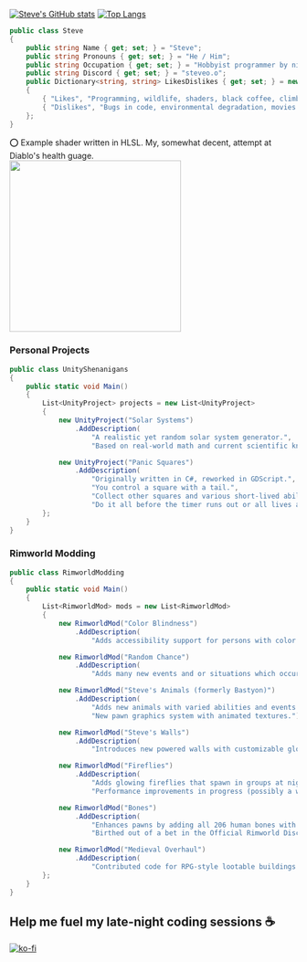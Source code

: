 [![Steve's GitHub stats](https://github-readme-stats.vercel.app/api?username=Scurvyez&theme=synthwave)](https://github.com/anuraghazra/github-readme-stats)     [![Top Langs](https://github-readme-stats.vercel.app/api/top-langs/?username=Scurvyez&theme=synthwave&layout=compact)](https://github.com/anuraghazra/github-readme-stats)<br>

```cs
public class Steve 
{
    public string Name { get; set; } = "Steve";
    public string Pronouns { get; set; } = "He / Him";
    public string Occupation { get; set; } = "Hobbyist programmer by night, wildlife ecologist by day";
    public string Discord { get; set; } = "steveo.o";
    public Dictionary<string, string> LikesDislikes { get; set; } = new Dictionary<string, string>
    {
        { "Likes", "Programming, wildlife, shaders, black coffee, climbing, synthwave, nice people" },
        { "Dislikes", "Bugs in code, environmental degradation, movies with bad endings" }
    };
}
```

⭕ Example shader written in HLSL. My, somewhat decent, attempt at Diablo's health guage.<br>
<img src="https://github.com/Scurvyez/Scurvyez/blob/main/Animation71.gif" width="300" height="300">

### Personal Projects

```cs
public class UnityShenanigans
{
    public static void Main()
    {
        List<UnityProject> projects = new List<UnityProject>
        {
            new UnityProject("Solar Systems")
                .AddDescription(
                    "A realistic yet random solar system generator.",
                    "Based on real-world math and current scientific knowledge of the universe."),

            new UnityProject("Panic Squares")
                .AddDescription(
                    "Originally written in C#, reworked in GDScript.",
                    "You control a square with a tail.",  
                    "Collect other squares and various short-lived abilities while avoiding walls and enemies.",
                    "Do it all before the timer runs out or all lives are lost.")
        };
    }
}
```

### Rimworld Modding

```cs
public class RimworldModding
{
    public static void Main()
    {
        List<RimworldMod> mods = new List<RimworldMod>
        {
            new RimworldMod("Color Blindness")
                .AddDescription(
                    "Adds accessibility support for persons with color blindness.")

            new RimworldMod("Random Chance")
                .AddDescription(
                    "Adds many new events and or situations which occur randomly based on certain factors"),

            new RimworldMod("Steve's Animals (formerly Bastyon)")
                .AddDescription(
                    "Adds new animals with varied abilities and events.",
                    "New pawn graphics system with animated textures."),

            new RimworldMod("Steve's Walls")
                .AddDescription(
                    "Introduces new powered walls with customizable glowing colors.")

            new RimworldMod("Fireflies")
                .AddDescription(
                    "Adds glowing fireflies that spawn in groups at night.",
                    "Performance improvements in progress (possibly a whole rewrite)."),

            new RimworldMod("Bones")
                .AddDescription(
                    "Enhances pawns by adding all 206 human bones with fracture hediffs.",
                    "Birthed out of a bet in the Official Rimworld Discord server. :)"),

            new RimworldMod("Medieval Overhaul")
                .AddDescription(
                    "Contributed code for RPG-style lootable buildings on various items.")
        };
    }
}
```

## Help me fuel my late-night coding sessions ☕
[![ko-fi](https://ko-fi.com/img/githubbutton_sm.svg)](https://ko-fi.com/B0B84LOQ1)

